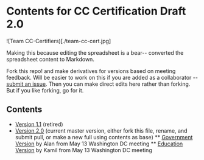 # Contents for CC Certification Draft 2.0
![Team CC-Certifiers)[./team-cc-cert.jpg]

Making this because editing the spreadsheet is a bear-- converted the spreadsheet content to Markdown.

Fork this repo! and make derivatives for versions based on meeting feedback. Will be easier to work on this if you are added as a collaborator -- [submit an issue](https://github.com/cogdog/cc-cert-draft/issues). Then you can make direct edits here rather than forking. But if you like forking, go for it. 

## Contents
* [Version 1.1](./v1.1.md) (retired)
* [Version 2.0](./v2.0.md) (current master version, either fork this file, rename, and submit pull, or make a new full using contents as base) 
** [Government Version](./v2.0-gov.md) by Alan from May 13 Washington DC meeting
** [Education Version](./v2.0-edu.md) by Kamil from May 13 Washington DC meeting
